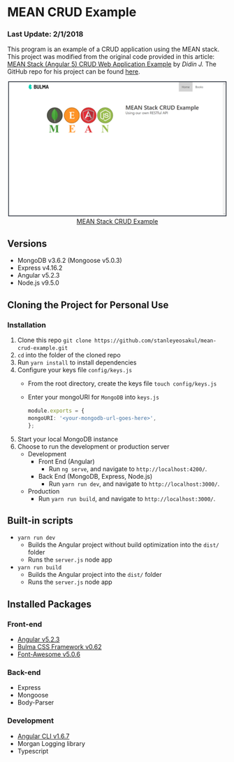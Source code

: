 # MEAN CRUD Example
### Last Update: 2/1/2018
This program is an example of a CRUD application using the MEAN stack.  This project was modified from the original code provided in this article: [MEAN Stack (Angular 5) CRUD Web Application Example](https://www.djamware.com/post/5a0673c880aca7739224ee21/mean-stack-angular-5-crud-web-application-example) by *Didin J.*  The GitHub repo for his project can be found [here](https://github.com/didinj/mean-stack-angular5-crud).

<p align="center">
    <img width="500" height="308" src="./src/assets/pics/homepage.png"><br>
    <a href="#" target="_blank">MEAN Stack CRUD Example</a>
</p>

## Versions
* MongoDB v3.6.2 (Mongoose v5.0.3)
* Express v4.16.2
* Angular v5.2.3
* Node.js v9.5.0

## Cloning the Project for Personal Use
### Installation
1. Clone this repo `git clone https://github.com/stanleyeosakul/mean-crud-example.git`
1. `cd` into the folder of the cloned repo
1. Run `yarn install` to install dependencies
1. Configure your keys file `config/keys.js`
    * From the root directory, create the keys file `touch config/keys.js`
    * Enter your mongoURI for `MongoDB` into `keys.js`

        ```typescript
        module.exports = {
        mongoURI: '<your-mongodb-url-goes-here>',
        };
        ```
1. Start your local MongoDB instance
1. Choose to run the development or production server
    * Development
        * Front End (Angular)
            * Run `ng serve`, and navigate to `http://localhost:4200/`. 
        * Back End (MongoDB, Express, Node.js)
            * Run `yarn run dev`, and navigate to `http://localhost:3000/`.
    * Production
        * Run `yarn run build`, and navigate to `http://localhost:3000/`.

## Built-in scripts
* `yarn run dev`
    * Builds the Angular project without build optimization into the `dist/` folder
    * Runs the `server.js` node app
* `yarn run build`
    * Builds the Angular project into the `dist/` folder
    * Runs the `server.js` node app

## Installed Packages
### Front-end
* [Angular v5.2.3](https://angular.io/)
* [Bulma CSS Framework v0.62](https://bulma.io/)
* [Font-Awesome v5.0.6](https://fontawesome.com/)

### Back-end
* Express
* Mongoose
* Body-Parser

### Development
* [Angular CLI v1.6.7](https://github.com/angular/angular-cli)
* Morgan Logging library
* Typescript
